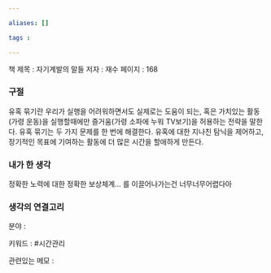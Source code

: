 ```yaml
---

aliases: []

tags :

---
```

책 제목 : 자기계발의 말들
저자 : 재수
페이지 : 168

### 구절
유혹 묶기란 우리가 실행을 어려워하면서도 실제로는 도움이 되는, 혹은 가치있는 활동(가령 운동)을 실행할때에만 즐거움(가령 소파에 누워 TV보기)을 허용하는 전략을 말한다. 유혹 묶기는 두 가지 문제를 한 번에 해결한다. 유혹에 대한 지나친 탐닉을 제어하고, 장기적인 목표에 기여하는 활동에 더 많은 시간을 할애하게 만든다.

### 내가 한 생각
정확한 노력에 대한 정확한 보상체계... 를 이끌어나가는건 너무너무어렵다아

### 생각의 연결고리
분야 : 

키워드 : #시간관리 

관련있는 메모 : 
